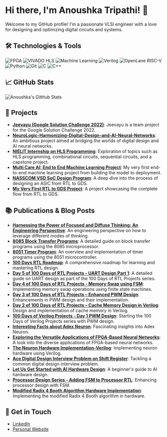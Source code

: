 # Hi there, I'm Anoushka Tripathi! 👋

Welcome to my GitHub profile! I'm a passionate VLSI engineer with a love for designing and optimizing digital circuits and systems.

## 🛠️ Technologies & Tools

![FPGA](https://img.shields.io/badge/-FPGA-333?style=flat&logo=fpga)
![VIVADO HLS](https://img.shields.io/badge/-VIVADO_HLS-333?style=flat&logo=xilinx)
![Machine Learning](https://img.shields.io/badge/-Machine_Learning-333?style=flat&logo=machine-learning)
![Verilog](https://img.shields.io/badge/-Verilog-333?style=flat&logo=verilog)
![OpenLane RISC-V](https://img.shields.io/badge/-OpenLane_RISC_V-333?style=flat&logo=risc-v)
![Python](https://img.shields.io/badge/-Python-333?style=flat&logo=python)
![Git](https://img.shields.io/badge/-Git-333?style=flat&logo=git)
![C](https://img.shields.io/badge/-C-333?style=flat&logo=c)
![C++](https://img.shields.io/badge/-C++-333?style=flat&logo=c%2B%2B)


## 📈 GitHub Stats

![Anoushka's GitHub Stats](https://github-readme-stats.vercel.app/api?username=AnoushkaTripathi&show_icons=true&theme=radical)

## 🚀 Projects

- **[Jeevayu (Google Solution Challenge 2022)](https://github.com/adarshnagrikar14/jeevayu-gsc-22)**: Jeevayu is a team project for the Google Solution Challenge 2022.
- **[NeuroLogic-Harmonizing-Digital-Design-and-AI-Neural-Networks](https://github.com/AnoushkaTripathi/NeuroLogic-Harmonizing-Digital-Design-and-AI-Neural-Networks)**: An ambitious project aimed at bridging the worlds of digital design and AI neural networks.
- **[NIELIT Internship on HLS Programming](https://github.com/AnoushkaTripathi/NIELIT-INTERNSHIP-ON-HLS-PROGRAMMING)**: Exploration of topics such as HLS programming, combinational circuits, sequential circuits, and a capstone project.
- **[Multi Care AI: End to End Machine Learning Project](https://github.com/AnoushkaTripathi/Multi_Care_AI_End_to_End_Machine_Learning_Project)**: My very first end-to-end machine learning project from building the model to deployment.
- **[NASSCOM VSD SoC Design Program](https://github.com/AnoushkaTripathi/NASSCOM-VSD-SoC-design-Program)**: A deep dive into the process of designing an ASIC from RTL to GDS.
- **[My Very First RTL to GDS Project](https://github.com/AnoushkaTripathi/My_Very_first_RTLtoGDS-Project)**: A project showcasing the complete flow from RTL to GDS.

## 📚 Publications & Blog Posts

- **[Harnessing the Power of Focused and Diffuse Thinking: An Engineering Perspective](https://embedthreads.com/harnessing-the-power-of-focused-and-diffuse-thinking)**: An engineering perspective on how to leverage different modes of thinking.
- **[8085 Block Transfer Programs](https://embedthreads.com/8085-block-transfer-programs)**: A detailed guide on block transfer programs using the 8085 microprocessor.
- **[8051 Timer Program](https://embedthreads.com/8051-timer-program)**: An overview and implementation of timer programs using the 8051 microcontroller.
- **[100 Days RTL Roadmap](https://embedthreads.com/100-days-rtl-roadmap)**: A comprehensive roadmap for learning and mastering RTL design.
- **[Day 5 of 100 Days of RTL Projects - UART Design Part 1](https://embedthreads.com/day-5-uart-design-part1)**: A detailed guide on UART design as part of the 100 Days of RTL Projects series.
- **[Day 4 of 100 Days of RTL Projects - Memory Swap using FSM](https://embedthreads.com/day-4-memory-swap-fsm)**: Implementing memory swap operations using finite state machines.
- **[Day 3 of 100 Days of RTL Projects – Enhanced PWM Design](https://embedthreads.com/day-3-enhanced-pwm-design)**: Enhancements in PWM design and their implementation.
- **[Day 2 of 100 Days of RTL Projects – Cache Memory Design in Verilog](https://embedthreads.com/day-2-cache-memory-design)**: Design and implementation of cache memory in Verilog.
- **[100 Days of Verilog Projects - Day 1 PWM Design](https://embedthreads.com/day-1-pwm-design)**: Starting the 100 Days of Verilog Projects series with PWM design.
- **[Interesting Facts about Adex Neuron](https://embedthreads.com/adex-neuron-facts)**: Fascinating insights into Adex Neuron.
- **[Exploring the Versatile Applications of FPGA-Based Neural Networks](https://embedthreads.com/fpga-based-neural-networks)**: A look into the diverse applications of FPGA-based neural networks.
- **[The Neuron Hardware Implementation-Verilog](https://embedthreads.com/neuron-hardware-implementation)**: Implementing neuron hardware using Verilog.
- **[Ace Digital Design Interview Problem on Shift Register](https://embedthreads.com/shift-register-interview-problem)**: Tackling a common digital design interview problem.
- **[Let Us Get Started with AI Hardware Design](https://embedthreads.com/ai-hardware-design)**: A beginner's guide to AI hardware design.
- **[Processor Design Series - Adding FSM to Processor RTL](https://embedthreads.com/adding-fsm-to-processor-rtl)**: Enhancing processor design with FSM.
- **[Modified Radix 4 Booth Algorithm Hardware Implementation](https://embedthreads.com/radix-4-booth-algorithm)**: Implementing the modified Radix 4 Booth algorithm in hardware.


## 💬 Get in Touch

- [LinkedIn](https://www.linkedin.com/in/yourusername)
- [Personal Website](https://yourwebsite.com)

